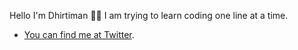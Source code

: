Hello  I'm Dhirtiman 🙋🏽‍
I am trying to learn coding one line at a time. 

- [You can find me at Twitter](https://twitter.com/dhirtiman).
